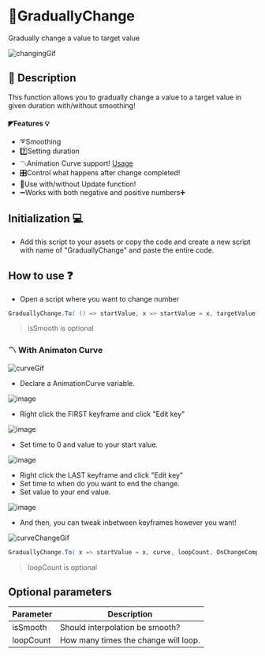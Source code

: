 # 📐GraduallyChange
Gradually change a value to target value

![changingGif](https://user-images.githubusercontent.com/82342866/210463836-bfa1747e-2a72-41f7-b66d-119ebbcdf558.gif)

## 📜 Description
This function allows you to gradually change a value to a target value in given duration with/without smoothing!

#### ◤Features 💡
+ ➰Smoothing
+ 7️⃣Setting duration
+ 〽️Animation Curve support! [Usage](https://github.com/fisekoo/GraduallyChange#%EF%B8%8F-with-animaton-curve)
+ 🎛️Control what happens after change completed!
+ 🙂Use with/without Update function!
+ ➖Works with both negative and positive numbers➕

## Initialization 💻
+ Add this script to your assets or copy the code and create a new script with name of "GraduallyChange" and paste the entire code.

## How to use ❓

+ Open a script where you want to change number
```csharp
GraduallyChange.To( () => startValue, x => startValue = x, targetValue, duration, isSmooth, OnChangeComplete );
```
> isSmooth is optional

### 〽️ With Animaton Curve
![curveGif](https://user-images.githubusercontent.com/82342866/211152375-80bd6a0c-531c-480d-8b08-26c5887d167e.gif)
+ Declare a AnimationCurve variable.

![image](https://user-images.githubusercontent.com/82342866/211152447-c904ffd0-58ba-49c9-81da-92af3464c87d.png)
+ Right click the FIRST keyframe and click "Edit key"

![image](https://user-images.githubusercontent.com/82342866/211152531-69d752b7-588d-402a-8448-440e40a6f376.png)
+ Set time to 0 and value to your start value.

![image](https://user-images.githubusercontent.com/82342866/211152596-388a564e-859b-4fd6-9801-426e58c37c71.png)

+ Right click the LAST keyframe and click "Edit key"
+ Set time to when do you want to end the change.
+ Set value to your end value.

![image](https://user-images.githubusercontent.com/82342866/211152696-c793aa9b-0ce2-43f8-8f2d-a2c48ad42ab0.png)
+ And then, you can tweak inbetween keyframes however you want!

![curveChangeGif](https://user-images.githubusercontent.com/82342866/211153507-abbd7017-ed82-4935-ba21-16011e284070.gif)

```csharp
GraduallyChange.To( x => startValue = x, curve, loopCount, OnChangeComplete );
```
> loopCount is optional

## Optional parameters
| Parameter | Description |
| --- | --- |
| isSmooth | Should interpolation be smooth? |
| loopCount | How many times the change will loop. |
